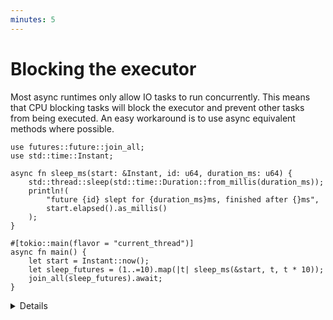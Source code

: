 ```yaml
---
minutes: 5
---
```

# Blocking the executor

Most async runtimes only allow IO tasks to run concurrently.
This means that CPU blocking tasks will block the executor and prevent other tasks from being executed.
An easy workaround is to use async equivalent methods where possible.

```rust,editable,compile_fail
use futures::future::join_all;
use std::time::Instant;

async fn sleep_ms(start: &Instant, id: u64, duration_ms: u64) {
    std::thread::sleep(std::time::Duration::from_millis(duration_ms));
    println!(
        "future {id} slept for {duration_ms}ms, finished after {}ms",
        start.elapsed().as_millis()
    );
}

#[tokio::main(flavor = "current_thread")]
async fn main() {
    let start = Instant::now();
    let sleep_futures = (1..=10).map(|t| sleep_ms(&start, t, t * 10));
    join_all(sleep_futures).await;
}
```

<details>

* Run the code and see that the sleeps happen consecutively rather than
  concurrently.

* The `"current_thread"` flavor puts all tasks on a single thread. This makes the
  effect more obvious, but the bug is still present in the multi-threaded
  flavor.

* Switch the `std::thread::sleep` to `tokio::time::sleep` and await its result.

* Another fix would be to `tokio::task::spawn_blocking` which spawns an actual
  thread and transforms its handle into a future without blocking the executor.

* You should not think of tasks as OS threads. They do not map 1 to 1 and most
  executors will allow many tasks to run on a single OS thread. This is
  particularly problematic when interacting with other libraries via FFI, where
  that library might depend on thread-local storage or map to specific OS
  threads (e.g., CUDA). Prefer `tokio::task::spawn_blocking` in such situations.

* Use sync mutexes with care. Holding a mutex over an `.await` may cause another
  task to block, and that task may be running on the same thread.

</details>
